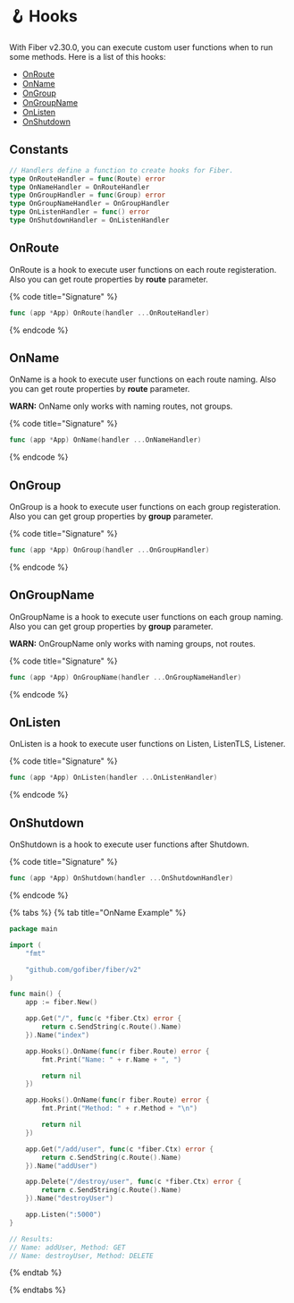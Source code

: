 # 🪝 Hooks

With Fiber v2.30.0, you can execute custom user functions when to run some methods. Here is a list of this hooks:
- [OnRoute](#onroute)
- [OnName](#onname)
- [OnGroup](#ongroup)
- [OnGroupName](#ongroupname)
- [OnListen](#onlisten)
- [OnShutdown](#onshutdown)

## Constants
```go
// Handlers define a function to create hooks for Fiber.
type OnRouteHandler = func(Route) error
type OnNameHandler = OnRouteHandler
type OnGroupHandler = func(Group) error
type OnGroupNameHandler = OnGroupHandler
type OnListenHandler = func() error
type OnShutdownHandler = OnListenHandler
```

## OnRoute

OnRoute is a hook to execute user functions on each route registeration. Also you can get route properties by **route** parameter.

{% code title="Signature" %}
```go
func (app *App) OnRoute(handler ...OnRouteHandler)
```
{% endcode %}

## OnName

OnName is a hook to execute user functions on each route naming. Also you can get route properties by **route** parameter.

**WARN:** OnName only works with naming routes, not groups.

{% code title="Signature" %}
```go
func (app *App) OnName(handler ...OnNameHandler)
```
{% endcode %}

## OnGroup

OnGroup is a hook to execute user functions on each group registeration. Also you can get group properties by **group** parameter.

{% code title="Signature" %}
```go
func (app *App) OnGroup(handler ...OnGroupHandler)
```
{% endcode %}

## OnGroupName

OnGroupName is a hook to execute user functions on each group naming. Also you can get group properties by **group** parameter.

**WARN:** OnGroupName only works with naming groups, not routes.

{% code title="Signature" %}
```go
func (app *App) OnGroupName(handler ...OnGroupNameHandler)
```
{% endcode %}

## OnListen

OnListen is a hook to execute user functions on Listen, ListenTLS, Listener.

{% code title="Signature" %}
```go
func (app *App) OnListen(handler ...OnListenHandler)
```
{% endcode %}

## OnShutdown

OnShutdown is a hook to execute user functions after Shutdown.

{% code title="Signature" %}
```go
func (app *App) OnShutdown(handler ...OnShutdownHandler)
```
{% endcode %}


{% tabs %}
{% tab title="OnName Example" %}
```go
package main

import (
	"fmt"

	"github.com/gofiber/fiber/v2"
)

func main() {
	app := fiber.New()

	app.Get("/", func(c *fiber.Ctx) error {
		return c.SendString(c.Route().Name)
	}).Name("index")

	app.Hooks().OnName(func(r fiber.Route) error {
		fmt.Print("Name: " + r.Name + ", ")

		return nil
	})

	app.Hooks().OnName(func(r fiber.Route) error {
		fmt.Print("Method: " + r.Method + "\n")

		return nil
	})

	app.Get("/add/user", func(c *fiber.Ctx) error {
		return c.SendString(c.Route().Name)
	}).Name("addUser")

	app.Delete("/destroy/user", func(c *fiber.Ctx) error {
		return c.SendString(c.Route().Name)
	}).Name("destroyUser")

	app.Listen(":5000")
}

// Results:
// Name: addUser, Method: GET
// Name: destroyUser, Method: DELETE
```
{% endtab %}

{% endtabs %}


